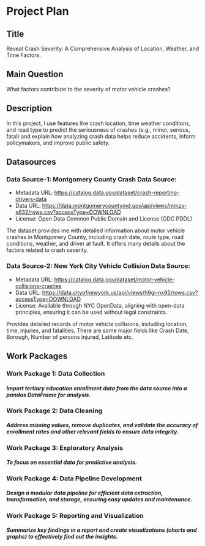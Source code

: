 # Project Plan

## Title
Reveal Crash Severity: A Comprehensive Analysis of Location, Weather, and Time Factors.

## Main Question

What factors contribute to the severity of motor vehicle crashes?

## Description

In this project, I use features like crash location, time weather conditions, and road type to predict the seriousness of crashes (e.g., minor, serious, fatal) and explain how analyzing crash data helps reduce accidents, inform policymakers, and improve public safety.

## Datasources

### Data Source-1: Montgomery County Crash Data Source:
* Metadata URL: https://catalog.data.gov/dataset/crash-reporting-drivers-data
* Data URL: https://data.montgomerycountymd.gov/api/views/mmzv-x632/rows.csv?accessType=DOWNLOAD
* License: Open Data Common Public Domain and License (ODC PDDL)

The dataset provides me with detailed information about motor vehicle crashes in Montgomery County, including crash date, route type, road conditions, weather, and driver at fault. It offers many details about the factors related to crash severity.

### Data Source-2: New York City Vehicle Collision Data Source:
* Metadata URL: https://catalog.data.gov/dataset/motor-vehicle-collisions-crashes
* Data URL: https://data.cityofnewyork.us/api/views/h9gi-nx95/rows.csv?accessType=DOWNLOAD
* License: Available through NYC OpenData, aligning with open-data principles, ensuring it can be used without legal constraints.

Provides detailed records of motor vehicle collisions, including location, time, injuries, and fatalities. There are some major fields like Crash Date, Borough, Number of persons injured, Latitude etc.

## Work Packages

 ### Work Package 1: Data Collection
 #####  Import tertiary education enrollment data from the data source into a pandas DataFrame for analysis.

 ### Work Package 2: Data Cleaning
 #####  Address missing values, remove duplicates, and validate the accuracy of enrollment rates and other relevant fields to ensure data integrity.

 ### Work Package 3: Exploratory Analysis
 ##### To focus on essential data for predictive analysis.

 ### Work Package 4: Data Pipeline Development
 #####  Design a modular data pipeline for efficient data extraction, transformation, and storage, ensuring easy updates and maintenance.

 ### Work Package 5: Reporting and Visualization
 #####  Summarize key findings in a report and create visualizations (charts and graphs) to effectively find out the insights.

